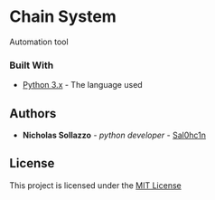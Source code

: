 # Chain System

Automation tool

### Built With

* [Python 3.x](https://www.python.org/downloads/) - The language used

## Authors

* **Nicholas Sollazzo** - *python developer* - [Sal0hc1n](https://github.com/Sal0hc1n)

## License

This project is licensed under the [MIT License](https://opensource.org/licenses/MIT)
